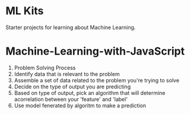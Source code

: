 # ML Kits

Starter projects for learning about Machine Learning.
# Machine-Learning-with-JavaScript

1. Problem Solving Process
2. Identify data that is relevant to the problem
3. Assemble a set of data related to the problem you're trying to solve
4. Decide on the type of output you are predicting 
5. Based on type of output, pick an algorithm that will determine acorrelation between your 'feature' and 'label'
6. Use model fenerated by algoritm to make a prediction